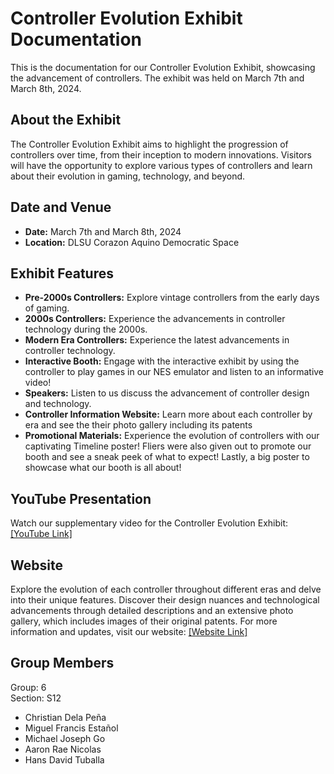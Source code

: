 # Controller Evolution Exhibit Documentation

This is the documentation for our Controller Evolution Exhibit, showcasing the advancement of controllers. The exhibit was held on March 7th and March 8th, 2024.

## About the Exhibit
The Controller Evolution Exhibit aims to highlight the progression of controllers over time, from their inception to modern innovations. Visitors will have the opportunity to explore various types of controllers and learn about their evolution in gaming, technology, and beyond.

## Date and Venue
- **Date:** March 7th and March 8th, 2024
- **Location:** DLSU Corazon Aquino Democratic Space

## Exhibit Features
- **Pre-2000s Controllers:** Explore vintage controllers from the early days of gaming.
- **2000s Controllers:** Experience the advancements in controller technology during the 2000s.
- **Modern Era Controllers:** Experience the latest advancements in controller technology.
- **Interactive Booth:** Engage with the interactive exhibit by using the controller to play games in our NES emulator and listen to an informative video!
- **Speakers:** Listen to us discuss the advancement of controller design and technology.
- **Controller Information Website:** Learn more about each controller by era and see the their photo gallery including its patents
- **Promotional Materials:** Experience the evolution of controllers with our captivating Timeline poster! Fliers were also given out to promote our booth and see a sneak peek of what to expect! Lastly, a big poster to showcase what our booth is all about!

## YouTube Presentation
Watch our supplementary video for the Controller Evolution Exhibit: [[YouTube Link]](https://www.youtube.com/watch?v=VeBN8nkSv3I)

## Website
Explore the evolution of each controller throughout different eras and delve into their unique features. Discover their design nuances and technological advancements through detailed descriptions and an extensive photo gallery, which includes images of their original patents.
For more information and updates, visit our website: [[Website Link]](https://www.figma.com/proto/4fPinEYZIjMQBbAwDjS6Qp/EVOLUTION-OF-CONTROLLERS?page-id=0%3A1&type=design&node-id=1-2&viewport=-156%2C-16%2C0.16&t=FmpQ0yX4j9aIBPps-1&scaling=scale-down&starting-point-node-id=1%3A2&mode=design)


## Group Members
Group: 6 <br />
Section: S12 <br />
- Christian Dela Peña
- Miguel Francis Estañol
- Michael Joseph Go
- Aaron Rae Nicolas
- Hans David Tuballa
